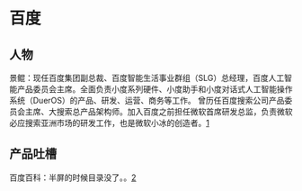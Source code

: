 # 百度

## 人物

景鲲：现任百度集团副总裁、百度智能生活事业群组（SLG）总经理，百度人工智能产品委员会主席。全面负责小度系列硬件、小度助手和小度对话式人工智能操作系统（DuerOS）的产品、研发、运营、商务等工作。
曾历任百度搜索公司产品委员会主席、大搜索总产品架构师。加入百度之前担任微软首席研发总监，负责微软必应搜索亚洲市场的研发工作，也是微软小冰的创造者。[1]

## 产品吐槽

百度百科：半屏的时候目录没了。。[2]

[1]: https://baike.baidu.com/item/%E6%99%AF%E9%B2%B2/20432174
[2]: https://baike.baidu.com/item/%E5%B0%8F%E5%86%B0/19880611?fromtitle=%E5%BE%AE%E8%BD%AF%E5%B0%8F%E5%86%B0&fromid=14076870#reference-[36]-20599544-wrap
